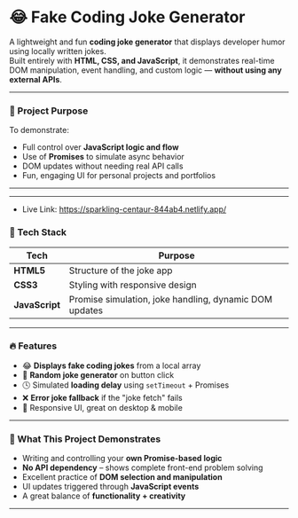 # 😂 Fake Coding Joke Generator

A lightweight and fun **coding joke generator** that displays developer humor using locally written jokes.  
Built entirely with **HTML, CSS, and JavaScript**, it demonstrates real-time DOM manipulation, event handling, and custom logic — **without using any external APIs**.

---

### 🎯 Project Purpose

To demonstrate:
- Full control over **JavaScript logic and flow**
- Use of **Promises** to simulate async behavior
- DOM updates without needing real API calls
- Fun, engaging UI for personal projects and portfolios

---

---
- Live Link: https://sparkling-centaur-844ab4.netlify.app/

### 🔧 Tech Stack

| Tech | Purpose |
|------|---------|
| **HTML5** | Structure of the joke app |
| **CSS3**  | Styling with responsive design |
| **JavaScript** | Promise simulation, joke handling, dynamic DOM updates |

---

### 🔥 Features

- 😂 **Displays fake coding jokes** from a local array
- 🔁 **Random joke generator** on button click
- 🕓 Simulated **loading delay** using `setTimeout` + Promises
- ❌ **Error joke fallback** if the "joke fetch" fails
- 📱 Responsive UI, great on desktop & mobile

---

### 🧠 What This Project Demonstrates

- Writing and controlling your **own Promise-based logic**
- **No API dependency** – shows complete front-end problem solving
- Excellent practice of **DOM selection and manipulation**
- UI updates triggered through **JavaScript events**
- A great balance of **functionality + creativity**

---



